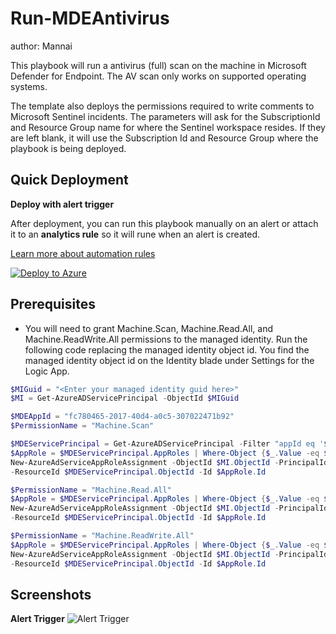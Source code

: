 # Run-MDEAntivirus
author: Mannai

This playbook will run a antivirus (full) scan on the machine in Microsoft Defender for Endpoint.  The AV scan only works on supported operating systems.  

The template also deploys the permissions required to write comments to Microsoft Sentinel incidents.  The parameters will ask for the SubscriptionId and Resource Group name for where the Sentinel workspace resides. If they are left blank, it will use the Subscription Id and Resource Group where the playbook is being deployed.

## Quick Deployment

**Deploy with alert trigger**

After deployment, you can run this playbook manually on an alert or attach it to an **analytics rule** so it will rune when an alert is created.

[Learn more about automation rules](https://docs.microsoft.com/azure/sentinel/automate-incident-handling-with-automation-rules#creating-and-managing-automation-rules)

[![Deploy to Azure](https://aka.ms/deploytoazurebutton)](https://portal.azure.com/#create/Microsoft.Template/uri/https%3A%2F%2Fraw.githubusercontent.com%2FAzure%2FAzure-Sentinel%2Fmaster%2FSolutions%2FMicrosoftDefenderForEndpoint%2FPlaybooks%2FRun-MDEAntivirus%2FRun-MDEAntivirus-alert-trigger%2Fazuredeploy.json)

## Prerequisites

- You will need to grant Machine.Scan, Machine.Read.All, and Machine.ReadWrite.All permissions to the managed identity.  Run the following code replacing the managed identity object id.  You find the managed identity object id on the Identity blade under Settings for the Logic App.
```powershell
$MIGuid = "<Enter your managed identity guid here>"
$MI = Get-AzureADServicePrincipal -ObjectId $MIGuid

$MDEAppId = "fc780465-2017-40d4-a0c5-307022471b92"
$PermissionName = "Machine.Scan" 

$MDEServicePrincipal = Get-AzureADServicePrincipal -Filter "appId eq '$MDEAppId'"
$AppRole = $MDEServicePrincipal.AppRoles | Where-Object {$_.Value -eq $PermissionName -and $_.AllowedMemberTypes -contains "Application"}
New-AzureAdServiceAppRoleAssignment -ObjectId $MI.ObjectId -PrincipalId $MI.ObjectId `
-ResourceId $MDEServicePrincipal.ObjectId -Id $AppRole.Id

$PermissionName = "Machine.Read.All"
$AppRole = $MDEServicePrincipal.AppRoles | Where-Object {$_.Value -eq $PermissionName -and $_.AllowedMemberTypes -contains "Application"}
New-AzureAdServiceAppRoleAssignment -ObjectId $MI.ObjectId -PrincipalId $MI.ObjectId `
-ResourceId $MDEServicePrincipal.ObjectId -Id $AppRole.Id

$PermissionName = "Machine.ReadWrite.All"
$AppRole = $MDEServicePrincipal.AppRoles | Where-Object {$_.Value -eq $PermissionName -and $_.AllowedMemberTypes -contains "Application"}
New-AzureAdServiceAppRoleAssignment -ObjectId $MI.ObjectId -PrincipalId $MI.ObjectId `
-ResourceId $MDEServicePrincipal.ObjectId -Id $AppRole.Id

```

## Screenshots

**Alert Trigger**
![Alert Trigger](./Run-MDEAntivirus/Run-MDEAntivirus-alert-trigger/images/Run-MDEAntivirus_alert.png)
